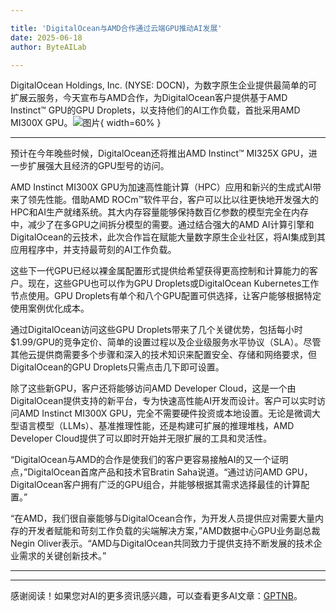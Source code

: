 ```yaml
---

title: 'DigitalOcean与AMD合作通过云端GPU推动AI发展'
date: 2025-06-18
author: ByteAILab

---
```


DigitalOcean Holdings, Inc. (NYSE: DOCN)，为数字原生企业提供最简单的可扩展云服务，今天宣布与AMD合作，为DigitalOcean客户提供基于AMD Instinct™ GPU的GPU Droplets，以支持他们的AI工作负载，首批采用AMD MI300X GPU。![图片](https://ai-techpark.com/wp-content/uploads/DigitalOcean.jpg){ width=60% }

---
预计在今年晚些时候，DigitalOcean还将推出AMD Instinct™ MI325X GPU，进一步扩展强大且经济的GPU型号的访问。

AMD Instinct MI300X GPU为加速高性能计算（HPC）应用和新兴的生成式AI带来了领先性能。借助AMD ROCm™软件平台，客户可以比以往更快地开发强大的HPC和AI生产就绪系统。其大内存容量能够保持数百亿参数的模型完全在内存中，减少了在多GPU之间拆分模型的需要。通过结合强大的AMD AI计算引擎和DigitalOcean的云技术，此次合作旨在赋能大量数字原生企业社区，将AI集成到其应用程序中，并支持最苛刻的AI工作负载。

这些下一代GPU已经以裸金属配置形式提供给希望获得更高控制和计算能力的客户。现在，这些GPU也可以作为GPU Droplets或DigitalOcean Kubernetes工作节点使用。GPU Droplets有单个和八个GPU配置可供选择，让客户能够根据特定使用案例优化成本。

通过DigitalOcean访问这些GPU Droplets带来了几个关键优势，包括每小时$1.99/GPU的竞争定价、简单的设置过程以及企业级服务水平协议（SLA）。尽管其他云提供商需要多个步骤和深入的技术知识来配置安全、存储和网络要求，但DigitalOcean的GPU Droplets只需点击几下即可设置。

除了这些新GPU，客户还将能够访问AMD Developer Cloud，这是一个由DigitalOcean提供支持的新平台，专为快速高性能AI开发而设计。客户可以实时访问AMD Instinct MI300X GPU，完全不需要硬件投资或本地设置。无论是微调大型语言模型（LLMs）、基准推理性能，还是构建可扩展的推理堆栈，AMD Developer Cloud提供了可以即时开始并无限扩展的工具和灵活性。

“DigitalOcean与AMD的合作是使我们的客户更容易接触AI的又一个证明点，”DigitalOcean首席产品和技术官Bratin Saha说道。“通过访问AMD GPU，DigitalOcean客户拥有广泛的GPU组合，并能够根据其需求选择最佳的计算配置。”

“在AMD，我们很自豪能够与DigitalOcean合作，为开发人员提供应对需要大量内存的开发者赋能和苛刻工作负载的尖端解决方案，”AMD数据中心GPU业务副总裁Negin Oliver表示。“AMD与DigitalOcean共同致力于提供支持不断发展的技术企业需求的关键创新技术。”

---
---
感谢阅读！如果您对AI的更多资讯感兴趣，可以查看更多AI文章：[GPTNB](https://gptnb.com)。